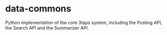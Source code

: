 data-commons
============

Python implementation of the core 3taps system, including the Posting API, the Search API and the Summarizer API.